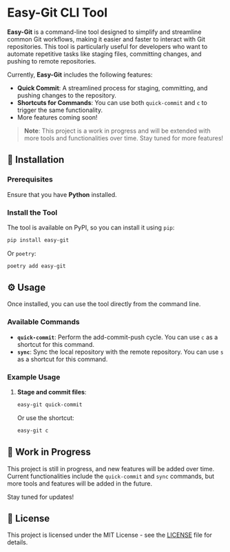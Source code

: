 # Easy-Git CLI Tool

**Easy-Git** is a command-line tool designed to simplify and streamline common Git workflows, making it easier and faster to interact with Git repositories. This tool is particularly useful for developers who want to automate repetitive tasks like staging files, committing changes, and pushing to remote repositories.

Currently, **Easy-Git** includes the following features:
- **Quick Commit**: A streamlined process for staging, committing, and pushing changes to the repository.
- **Shortcuts for Commands**: You can use both `quick-commit` and `c` to trigger the same functionality.
- More features coming soon!

> **Note**: This project is a work in progress and will be extended with more tools and functionalities over time. Stay tuned for more features!


## 🚀 Installation

### Prerequisites
Ensure that you have **Python** installed.

### Install the Tool

The tool is available on PyPI, so you can install it using `pip`:

```bash
pip install easy-git
```
Or `poetry`:

```bash
poetry add easy-git
```

## ⚙️ Usage

Once installed, you can use the tool directly from the command line.

### Available Commands

- **`quick-commit`**: Perform the add-commit-push cycle. You can use `c` as a shortcut for this command.
- **`sync`**: Sync the local repository with the remote repository. You can use `s` as a shortcut for this command.

### Example Usage

1. **Stage and commit files**:

   ```bash
   easy-git quick-commit
   ```

   Or use the shortcut:

   ```bash
   easy-git c
   ```


## 🚧 Work in Progress

This project is still in progress, and new features will be added over time. Current functionalities include the `quick-commit` and `sync` commands, but more tools and features will be added in the future.

Stay tuned for updates!


## 📝 License

This project is licensed under the MIT License - see the [LICENSE](LICENSE) file for details.
